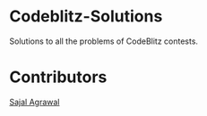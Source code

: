 # Codeblitz-Solutions
Solutions to all the problems of CodeBlitz contests.

# Contributors
[Sajal Agrawal](mailto:sajal.agrawal1997@gmail.com)
